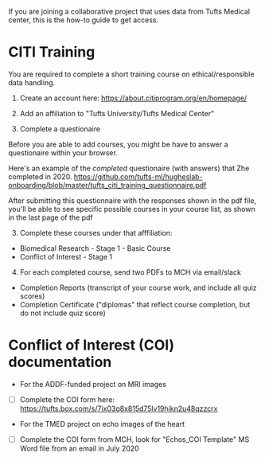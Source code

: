 If you are joining a collaborative project that uses data from Tufts Medical center, this is the how-to guide to get access.

# CITI Training

You are required to complete a short training course on ethical/responsible data handling.

1) Create an account here:
https://about.citiprogram.org/en/homepage/

2) Add an affiliation to "Tufts University/Tufts Medical Center"

3) Complete a questionaire

Before you are able to add courses, you might be have to answer a questionaire within your browser.

Here's an example of the *completed* questionaire (with answers) that Zhe completed in 2020.
https://github.com/tufts-ml/hugheslab-onboarding/blob/master/tufts_citi_training_questionnaire.pdf

After submitting this questionnaire with the responses shown in the pdf file, you'll be able to see specific possible courses in your course list, as shown in the last page of the pdf

3) Complete these courses under that afffiliation:

* Biomedical Research - Stage 1 - Basic Course 
* Conflict of Interest - Stage 1 

4) For each completed course, send two PDFs to MCH via email/slack

* Completion Reports (transcript of your course work, and include all quiz scores)
* Completion Certificate ("diplomas" that reflect course completion, but do not include quiz score)

# Conflict of Interest (COI) documentation

* For the ADDF-funded project on MRI images
* [ ] Complete the COI form here: https://tufts.box.com/s/7ix03q8x815d75lv19hjkn2u48qzzcrx
  
* For the TMED project on echo images of the heart
* [ ] Complete the COI form from MCH, look for "Echos_COI Template" MS Word file from an email in July 2020
